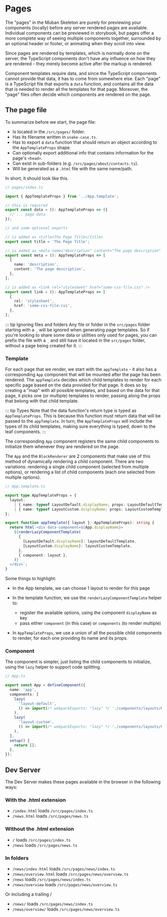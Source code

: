 # Pages

The "pages" in the Muban Skeleton are purely for previewing your components (locally) before any
server rendered pages are available. Individual components can be previewed in storybook, but pages
offer a more complete way of seeing multiple components together, surrounded by an optional header
or footer, or animating when they scroll into view.

Since pages are rendered by templates, which is normally done on the server, the TypeScript
components don't have any influence on how they are rendered - they merely become active after the
markup is rendered.

Component templates require data, and since the TypeScript components cannot provide that data, it
has to come from somewhere else. Each "page" is a TypeScript file that exports a `data` function,
and contains all the data that is needed to render all the templates for that page. Moreover, the
"page" files often decide which components are rendered on the page.

## The page file

To summarize before we start, the page file:

- Is located in the `/src/pages/` folder.
- Has its filename written in `snake-case.ts`.
- Has to export a `data` function that should return an object according to the `AppTemplateProps`
  shape.
- Can optionally export additional info that contains information for the page's `<head>`.
- Can exist in sub-folders (e.g. `/src/pages/about/contacts.ts`).
- Will be generated as a `.html` file with the same name/path.

In short, it should look like this.

```ts
// pages/index.ts

import { AppTemplateProps } from '../App.template';

// this is required
export const data = (): AppTemplateProps => ({
  // ... page data
});

// and some optional exports

// is added as <title>The Page Title</title>
export const title = 'The Page Title';

// is added as <meta name="description" content="The page description" >
export const meta = (): AppTemplateProps => [
  {
    name: 'description',
    content: 'The page description',
  },
];

// is added as <link rel="stylesheet" href="some-css-file.css" />
export const link = (): AppTemplateProps => [
  {
    rel: 'stylesheet',
    href: 'some-css-file.css',
  },
];
```

::: tip Ignoring files and folders Any file or folder in the `src/pages` folder starting with a `_`
will be ignored when generating page templates. So if you're looking to share some data or utilities
only used for pages, you can prefix the file with a `_` and still have it located in the `src/pages`
folder, without a page being created for it. :::

### Template

For each page that we render, we start with the `appTemplate` - it also has a corresponding `App`
component that will be mounted after the page has been rendered. The `appTemplate` decides which
child templates to render for each specific page based on the data provided for that page. It does
so by creating a "map" with all possible templates, and based on the data for that page, it picks
one (or multiple) templates to render, passing along the props that belong with that child template.

::: tip Types Note that the data function's return type is typed as `AppTemplateProps`. This is
because this function must return data that will be passed to the `appTemplate`. In turn, the
`AppTemplateProps` will include the types of its child templates, making sure everything is typed,
down to the leaf components. :::

The corresponding `App` component registers the same child components to initialize them whenever
they are rendered on the page.

The `App` and the `BlockRenderer` are 2 components that make use of this method of dynamically
rendering a child component. There are two variations: rendering a single child component (selected
from multiple options), or rendering a list of child components (each one selected from multiple
options).

```ts
// App.template.ts

export type AppTemplateProps = {
  layout:
    | { name: typeof LayoutDefault.displayName; props: LayoutDefaultTemplateProps }
    | { name: typeof LayoutCustom.displayName; props: LayoutCustomTemplateProps };
};

export function appTemplate({ layout }: AppTemplateProps): string {
  return html`<div data-component=${App.displayName}>
    ${renderLazyComponentTemplate(
      {
        [LayoutDefault.displayName]: layoutDefaultTemplate,
        [LayoutCustom.displayName]: layoutCustomTemplate,
      },
      { component: layout },
    )}
  </div>`;
}
```

Some things to highlight:

- In the App template, we can choose 1 layout to render for this page

- In the template function, we use the `renderLazyComponentTemplate` helper to:

  - register the available options, using the component `displayName` as key
  - pass either `component` (in this case) or `components` (to render multiple)

- In `AppTemplateProps`, we use a union of all the possible child components to render, for each one
  providing its name and its props.

### Component

The component is simpler, just listing the child components to initialize, using the `lazy` helper
to support code splitting.

```ts
// App.ts

export const App = defineComponent({
  name: 'app',
  components: [
    lazy(
      'layout-default',
      () => import(/* webpackExports: "lazy" */ './components/layouts/DefaultLayout'),
    ),
    lazy(
      'layout-custom',
      () => import(/* webpackExports: "lazy" */ './components/layouts/CustomLayout'),
    ),
  ],
  setup() {
    return [];
  },
});
```

## Dev Server

The Dev Server makes these pages available in the browser in the following ways:

### With the .html extension

- `/index.html` loads `/src/pages/index.ts`
- `/news.html` loads `/src/pages/news.ts`

### Without the .html extension

- `/` loads `/src/pages/index.ts`
- `/news` loads `/src/pages/news.ts`

### In folders

- `/news/index.html` loads `/src/pages/news/index.ts`
- `/news/overview.html` loads `/src/pages/news/overview.ts`
- `/news` loads `/src/pages/news/index.ts`
- `/news/overview` loads `/src/pages/news/overview.ts`

Or including a trailing /

- `/news/` loads `/src/pages/news/index.ts`
- `/news/overview/` loads `/src/pages/news/overview.ts`
